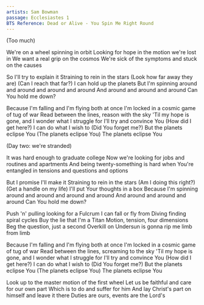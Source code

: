 ```yaml
---
artists: Sam Bowman
passage: Ecclesiastes 1
BTS Reference: Dead or Alive - You Spin Me Right Round
---
```

(Too much)

We're on a wheel spinning in orbit
Looking for hope in the motion we're lost in
We want a real grip on the cosmos
We're sick of the symptoms and stuck on the causes

So I'll try to explain it
Straining to rein in the stars
(Look how far away they are)
(Can I reach that far?)
I can hold up the planets
But I'm spinning around and around and around and around
And around and around and around
Can You hold me down?

Because I'm falling and I'm flying both at once
I'm locked in a cosmic game of tug of war
Read between the lines, reason with the sky
'Til my hope is gone, and I wonder what I struggle for
I'll try and convince You (How did I get here?)
I can do what I wish to (Did You forget me?)
But the planets eclipse You (The planets eclipse You)
The planets eclipse You

(Day two: we're stranded)

It was hard enough to graduate college
Now we're looking for jobs and routines and apartments
And being twenty-something is hard when
You're entangled in tensions and questions and options

But I promise I'll make it
Straining to rein in the stars
(Am I doing this right?)
(Get a handle on my life)
I'll put Your thoughts in a box
Because I'm spinning around and around and around and around
And around and around and around
Can You hold me down?

Push 'n' pulling looking for a
Fulcrum I can fall or fly from
Diving finding spiral cycles
Buy the lie that I'm a Titan
Motion, tension, four dimensions
Beg the question, just a second
Overkill on Undersun is gonna rip me limb from limb

Because I'm falling and I'm flying both at once
I'm locked in a cosmic game of tug of war
Read between the lines, screaming to the sky
'Til my hope is gone, and I wonder what I struggle for
I'll try and convince You (How did I get here?)
I can do what I wish to (Did You forget me?)
But the planets eclipse You (The planets eclipse You)
The planets eclipse You

Look up to the master motion of the first wheel
Let us be faithful and care for our own part
Which is to do and suffer for him
And lay Christ's part on himself and leave it there
Duties are ours, events are the Lord's